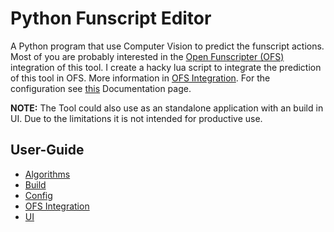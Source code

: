 # Python Funscript Editor

A Python program that use Computer Vision to predict the funscript actions. Most of you are probably interested in the [Open Funscripter (OFS)](https://github.com/OpenFunscripter/OFS) integration of this tool. I create a hacky lua script to integrate the prediction of this tool in OFS. More information in [OFS Integration](user-guide/ofs-integration/index.html). For the configuration see [this](user-guide/config/index.html) Documentation page.

**NOTE:** The Tool could also use as an standalone application with an build in UI. Due to the limitations it is not intended for productive use.

## User-Guide

- [Algorithms](user-guide/algorithms.html)
- [Build](user-guide/build.html)
- [Config](user-guide/config.html)
- [OFS Integration](user-guide/ofs-integration.html)
- [UI](user-guide/ui.html)
